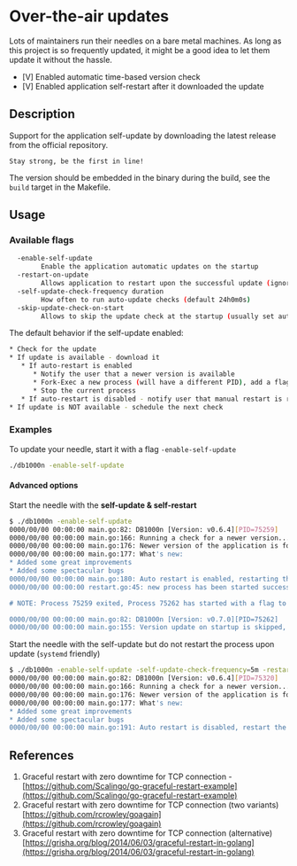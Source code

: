 # Over-the-air updates

Lots of maintainers run their needles on a bare metal machines.
As long as this project is so frequently updated, it might be
a good idea to let them update it without the hassle.

- [V] Enabled automatic time-based version check
- [V] Enabled application self-restart after it downloaded the update

## Description

Support for the application self-update by downloading the latest release from the official repository.

```text
Stay strong, be the first in line!
```

The version should be embedded in the binary during the build, see the `build`
target in the Makefile.

## Usage

### Available flags

```bash
  -enable-self-update
        Enable the application automatic updates on the startup
  -restart-on-update
        Allows application to restart upon the successful update (ignored if auto-update is disabled) (default true)
  -self-update-check-frequency duration
        How often to run auto-update checks (default 24h0m0s)
  -skip-update-check-on-start
        Allows to skip the update check at the startup (usually set automatically by the previous version) (default false)
```

The default behavior if the self-update enabled:

```bash
* Check for the update
* If update is available - download it
   * If auto-restart is enabled
      * Notify the user that a newer version is available
      * Fork-Exec a new process (will have a different PID), add a flag to skip the version check upon startup
      * Stop the current process
   * If auto-restart is disabled - notify user that manual restart is required
* If update is NOT available - schedule the next check
```

### Examples

To update your needle, start it with a flag `-enable-self-update`

```sh
./db1000n -enable-self-update
```

#### Advanced options

Start the needle with the **self-update & self-restart**

```bash
$ ./db1000n -enable-self-update
0000/00/00 00:00:00 main.go:82: DB1000n [Version: v0.6.4][PID=75259]
0000/00/00 00:00:00 main.go:166: Running a check for a newer version...
0000/00/00 00:00:00 main.go:176: Newer version of the application is found [0.7.0]
0000/00/00 00:00:00 main.go:177: What's new:
* Added some great improvements
* Added some spectacular bugs
0000/00/00 00:00:00 main.go:180: Auto restart is enabled, restarting the application to run a new version
0000/00/00 00:00:00 restart.go:45: new process has been started successfully [old_pid=75259,new_pid=75262]

# NOTE: Process 75259 exited, Process 75262 has started with a flag to skip version check on the startup

0000/00/00 00:00:00 main.go:82: DB1000n [Version: v0.7.0][PID=75262]
0000/00/00 00:00:00 main.go:155: Version update on startup is skipped, next update check is scheduled in 24h0m0s
```

Start the needle with the self-update but do not restart the process upon update (`systemd` friendly)

```bash
$ ./db1000n -enable-self-update -self-update-check-frequency=5m -restart-on-update=false
0000/00/00 00:00:00 main.go:82: DB1000n [Version: v0.6.4][PID=75320]
0000/00/00 00:00:00 main.go:166: Running a check for a newer version...
0000/00/00 00:00:00 main.go:176: Newer version of the application is found [0.7.0]
0000/00/00 00:00:00 main.go:177: What's new:
* Added some great improvements
* Added some spectacular bugs
0000/00/00 00:00:00 main.go:191: Auto restart is disabled, restart the application manually to apply changes!
```

## References

1. Graceful restart with zero downtime for TCP connection -  [https://github.com/Scalingo/go-graceful-restart-example](https://github.com/Scalingo/go-graceful-restart-example)
1. Graceful restart with zero downtime for TCP connection (two variants) [https://github.com/rcrowley/goagain](https://github.com/rcrowley/goagain)
1. Graceful restart with zero downtime for TCP connection (alternative) [https://grisha.org/blog/2014/06/03/graceful-restart-in-golang](https://grisha.org/blog/2014/06/03/graceful-restart-in-golang)
